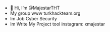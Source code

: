 - 👋 Hi, I’m @MajestarTHT
- My group www turkhackteam.org 
- Im Job Cyber Security 
- Im Write My Project tool
instagram: xmajestar
